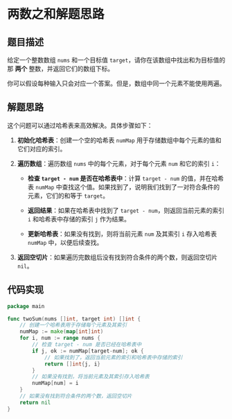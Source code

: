 # 两数之和解题思路

## 题目描述

给定一个整数数组 `nums` 和一个目标值 `target`，请你在该数组中找出和为目标值的那 **两个** 整数，并返回它们的数组下标。

你可以假设每种输入只会对应一个答案。但是，数组中同一个元素不能使用两遍。

## 解题思路

这个问题可以通过哈希表来高效解决。具体步骤如下：

1. **初始化哈希表**：创建一个空的哈希表 `numMap` 用于存储数组中每个元素的值和它们对应的索引。

2. **遍历数组**：遍历数组 `nums` 中的每个元素，对于每个元素 `num` 和它的索引 `i`：

   - **检查 `target - num` 是否在哈希表中**：计算 `target - num` 的值，并在哈希表 `numMap` 中查找这个值。如果找到了，说明我们找到了一对符合条件的元素，它们的和等于 `target`。
   
   - **返回结果**：如果在哈希表中找到了 `target - num`，则返回当前元素的索引 `i` 和哈希表中存储的索引 `j` 作为结果。
   
   - **更新哈希表**：如果没有找到，则将当前元素 `num` 及其索引 `i` 存入哈希表 `numMap` 中，以便后续查找。

3. **返回空切片**：如果遍历完数组后没有找到符合条件的两个数，则返回空切片 `nil`。

## 代码实现

```go
package main

func twoSum(nums []int, target int) []int {
    // 创建一个哈希表用于存储每个元素及其索引
    numMap := make(map[int]int)
    for i, num := range nums {
        // 检查 target - num 是否已经在哈希表中
        if j, ok := numMap[target-num]; ok {
            // 如果找到了，返回当前元素的索引和哈希表中存储的索引
            return []int{j, i}
        }
        // 如果没有找到，将当前元素及其索引存入哈希表
        numMap[num] = i
    }
    // 如果没有找到符合条件的两个数，返回空切片
    return nil
}
```


